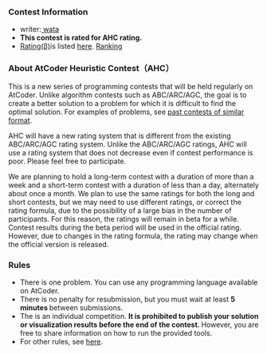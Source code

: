 
<div>

<span>

<span>

### **Contest Information**

<section>

<ul>

<li>
writer:<a href="https://atcoder.jp/user/wata">
<span>
wata
</span>
</a>
</li>

<li>

<strong>
This contest is rated for AHC rating.
</strong>

</li>

<li>
<a href="https://www.dropbox.com/s/ne358pdixfafppm/AHC_rating.pdf?dl=0">Rating(β)</a>is listed <a href="https://www.dropbox.com/s/7ydah9gtqh3cdim/8.csv?dl=0">here</a>. <a href="https://www.dropbox.com/s/j276tgd7izpc40u/ranking.csv?dl=0">Ranking</a>
</li>

</ul>

</section>

### **About AtCoder Heuristic Contest（AHC）**

<section>

<p>
This is a new series of programming contests that will be held regularly on AtCoder.
	Unlike algorithm contests such as ABC/ARC/AGC, the goal is to create a better solution to a problem for which it is difficult to find the optimal solution. For examples of problems, see <a href="https://atcoder.jp/contests/archive?ratedType=0&category=1200&keyword=">past contests of similar format</a>.
      
</p>

<p>
AHC will have a new rating system that is different from the existing ABC/ARC/AGC rating system.
	Unlike the ABC/ARC/AGC ratings, AHC will use a rating system that does not decrease even if contest performance is poor. Please feel free to participate.
      
</p>

<p>
We are planning to hold a long-term contest with a duration of more than a week and a short-term contest with a duration of less than a day, alternately about once a month. We plan to use the same ratings for both the long and short contests, but we may need to use different ratings, or correct the rating formula, due to the possibility of a large bias in the number of participants. For this reason, the ratings will remain in beta for a while. Contest results during the beta period will be used in the official rating. However, due to changes in the rating formula, the rating may change when the official version is released.
      
</p>

</section>

### **Rules**

<section>

<ul>

<li>
There is one problem.
	You can use any programming language available on AtCoder.
</li>

<li>
There is no penalty for resubmission, but you must wait at least 
<strong>
5 minutes
</strong>
between submissions.
	
</li>

<li>
The is an individual competition. 
<strong>
It is prohibited to publish your solution or visualization results before the end of the contest.
</strong>
However, you are free to share information on how to run the provided tools.
</li>

<li>
For other rules, see <a href="https://atcoder.jp/contests/ahc006/rules">here</a>.
</li>

</ul>

</section>

</span>

</span>

</div>

